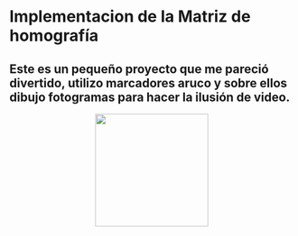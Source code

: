 # Implementacion de la Matriz de homografía
## Este es un pequeño proyecto que me pareció divertido, utilizo marcadores aruco y sobre ellos dibujo fotogramas para hacer la ilusión de video.
<p align="center">

  <img src="https://github.com/Giosuetl/AnuncioOpenCV/blob/main/PruebaVR-_1_.gif" height="200" />
</p>
